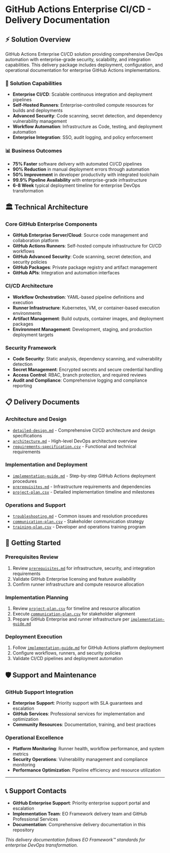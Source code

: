 # GitHub Actions Enterprise CI/CD - Delivery Documentation

## ⚡ **Solution Overview**

GitHub Actions Enterprise CI/CD solution providing comprehensive DevOps automation with enterprise-grade security, scalability, and integration capabilities. This delivery package includes deployment, configuration, and operational documentation for enterprise GitHub Actions implementations.

### 🎯 **Solution Capabilities**
- **Enterprise CI/CD**: Scalable continuous integration and deployment pipelines
- **Self-Hosted Runners**: Enterprise-controlled compute resources for builds and deployments
- **Advanced Security**: Code scanning, secret detection, and dependency vulnerability management
- **Workflow Automation**: Infrastructure as Code, testing, and deployment automation
- **Enterprise Integration**: SSO, audit logging, and policy enforcement

### 📊 **Business Outcomes**
- **75% Faster** software delivery with automated CI/CD pipelines
- **90% Reduction** in manual deployment errors through automation
- **50% Improvement** in developer productivity with integrated toolchain
- **99.9% Pipeline Availability** with enterprise-grade infrastructure
- **6-8 Week** typical deployment timeline for enterprise DevOps transformation

## 🏛️ **Technical Architecture**

### **Core GitHub Enterprise Components**
- **GitHub Enterprise Server/Cloud**: Source code management and collaboration platform
- **GitHub Actions Runners**: Self-hosted compute infrastructure for CI/CD workflows
- **GitHub Advanced Security**: Code scanning, secret detection, and security policies
- **GitHub Packages**: Private package registry and artifact management
- **GitHub APIs**: Integration and automation interfaces

### **CI/CD Architecture**
- **Workflow Orchestration**: YAML-based pipeline definitions and execution
- **Runner Infrastructure**: Kubernetes, VM, or container-based execution environments
- **Artifact Management**: Build outputs, container images, and deployment packages
- **Environment Management**: Development, staging, and production deployment targets

### **Security Framework**
- **Code Security**: Static analysis, dependency scanning, and vulnerability detection
- **Secret Management**: Encrypted secrets and secure credential handling
- **Access Control**: RBAC, branch protection, and required reviews
- **Audit and Compliance**: Comprehensive logging and compliance reporting

## 📋 **Delivery Documents**

### **Architecture and Design**
- [`detailed-design.md`](./detailed-design.md) - Comprehensive CI/CD architecture and design specifications
- [`architecture.md`](./architecture.md) - High-level DevOps architecture overview
- [`requirements-specification.csv`](./requirements-specification.csv) - Functional and technical requirements

### **Implementation and Deployment**
- [`implementation-guide.md`](./implementation-guide.md) - Step-by-step GitHub Actions deployment procedures
- [`prerequisites.md`](./prerequisites.md) - Infrastructure requirements and dependencies
- [`project-plan.csv`](./project-plan.csv) - Detailed implementation timeline and milestones

### **Operations and Support**
- [`troubleshooting.md`](./troubleshooting.md) - Common issues and resolution procedures
- [`communication-plan.csv`](./communication-plan.csv) - Stakeholder communication strategy
- [`training-plan.csv`](./training-plan.csv) - Developer and operations training program

## 🚀 **Getting Started**

### **Prerequisites Review**
1. Review [`prerequisites.md`](./prerequisites.md) for infrastructure, security, and integration requirements
2. Validate GitHub Enterprise licensing and feature availability
3. Confirm runner infrastructure and compute resource allocation

### **Implementation Planning**
1. Review [`project-plan.csv`](./project-plan.csv) for timeline and resource allocation
2. Execute [`communication-plan.csv`](./communication-plan.csv) for stakeholder alignment
3. Prepare GitHub Enterprise and runner infrastructure per [`implementation-guide.md`](./implementation-guide.md)

### **Deployment Execution**
1. Follow [`implementation-guide.md`](./implementation-guide.md) for GitHub Actions platform deployment
2. Configure workflows, runners, and security policies
3. Validate CI/CD pipelines and deployment automation

## 🛡️ **Support and Maintenance**

### **GitHub Support Integration**
- **Enterprise Support**: Priority support with SLA guarantees and escalation
- **GitHub Services**: Professional services for implementation and optimization
- **Community Resources**: Documentation, training, and best practices

### **Operational Excellence**
- **Platform Monitoring**: Runner health, workflow performance, and system metrics
- **Security Operations**: Vulnerability management and compliance monitoring
- **Performance Optimization**: Pipeline efficiency and resource utilization

---

## 📞 **Support Contacts**

- **GitHub Enterprise Support**: Priority enterprise support portal and escalation
- **Implementation Team**: EO Framework delivery team and GitHub Professional Services
- **Documentation**: Comprehensive delivery documentation in this repository

*This delivery documentation follows EO Framework™ standards for enterprise DevOps transformation.*